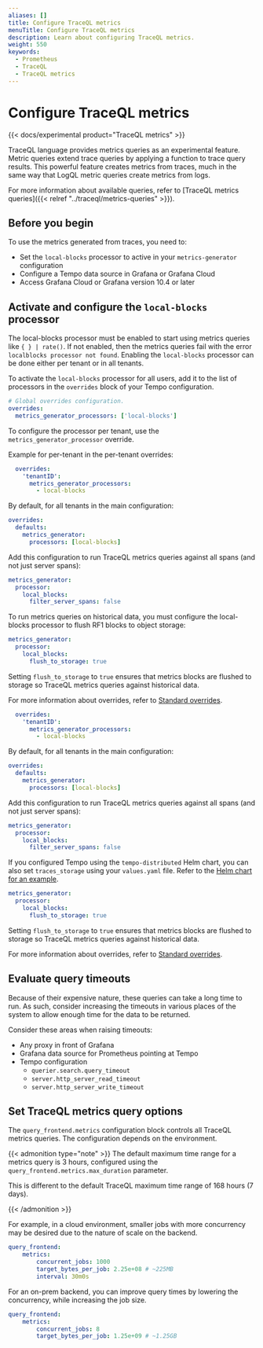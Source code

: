 ```yaml
---
aliases: []
title: Configure TraceQL metrics
menuTitle: Configure TraceQL metrics
description: Learn about configuring TraceQL metrics.
weight: 550
keywords:
  - Prometheus
  - TraceQL
  - TraceQL metrics
---
```


# Configure TraceQL metrics

{{< docs/experimental product="TraceQL metrics" >}}

TraceQL language provides metrics queries as an experimental feature.
Metric queries extend trace queries by applying a function to trace query results.
This powerful feature creates metrics from traces, much in the same way that LogQL metric queries create metrics from logs.

For more information about available queries, refer to [TraceQL metrics queries]({{< relref "../traceql/metrics-queries" >}}).

## Before you begin

To use the metrics generated from traces, you need to:

* Set the `local-blocks` processor to active in your `metrics-generator` configuration
* Configure a Tempo data source in Grafana or Grafana Cloud
* Access Grafana Cloud or Grafana version 10.4 or later

## Activate and configure the `local-blocks` processor

The local-blocks processor must be enabled to start using metrics queries like `{ } | rate()`.
If not enabled, then the metrics queries fail with the error `localblocks processor not found`.
Enabling the `local-blocks` processor can be done either per tenant or in all tenants.

To activate the `local-blocks` processor for all users, add it to the list of processors in the `overrides` block of your Tempo configuration.

```yaml
# Global overrides configuration.
overrides:
  metrics_generator_processors: ['local-blocks']
```

To configure the processor per tenant, use the `metrics_generator_processor` override.

Example for per-tenant in the per-tenant overrides:

  ```yaml
    overrides:
      'tenantID':
        metrics_generator_processors:
          - local-blocks
  ```

By default, for all tenants in the main configuration:

  ```yaml
  overrides:
    defaults:
      metrics_generator:
        processors: [local-blocks]
  ```

Add this configuration to run TraceQL metrics queries against all spans (and not just server spans):

```yaml
metrics_generator:
  processor:
    local_blocks:
      filter_server_spans: false
```

To run metrics queries on historical data, you must configure the local-blocks processor to flush RF1 blocks to object storage:

```yaml
metrics_generator:
  processor:
    local_blocks:
      flush_to_storage: true
```

Setting `flush_to_storage` to `true` ensures that metrics blocks are flushed to storage so TraceQL metrics queries against historical data.

For more information about overrides, refer to [Standard overrides](https://grafana.com/docs/tempo/<TEMPO_VERSION>/configuration/#standard-overrides).

  ```yaml
    overrides:
      'tenantID':
        metrics_generator_processors:
          - local-blocks
  ```

By default, for all tenants in the main configuration:

  ```yaml
  overrides:
    defaults:
      metrics_generator:
        processors: [local-blocks]
  ```

Add this configuration to run TraceQL metrics queries against all spans (and not just server spans):

```yaml
metrics_generator:
  processor:
    local_blocks:
      filter_server_spans: false
```

If you configured Tempo using the `tempo-distributed` Helm chart, you can also set `traces_storage` using your `values.yaml` file.
Refer to the [Helm chart for an example](https://github.com/grafana/helm-charts/blob/559ecf4a9c9eefac4521454e7a8066778e4eeff7/charts/tempo-distributed/values.yaml#L362).

```yaml
metrics_generator:
  processor:
    local_blocks:
      flush_to_storage: true
```

Setting `flush_to_storage` to `true` ensures that metrics blocks are flushed to storage so TraceQL metrics queries against historical data.

For more information about overrides, refer to [Standard overrides](https://grafana.com/docs/tempo/<TEMPO_VERSION>/configuration/#standard-overrides).


## Evaluate query timeouts

Because of their expensive nature, these queries can take a long time to run.
As such, consider increasing the timeouts in various places of
the system to allow enough time for the data to be returned.

Consider these areas when raising timeouts:

- Any proxy in front of Grafana
- Grafana data source for Prometheus pointing at Tempo
- Tempo configuration
  - `querier.search.query_timeout`
  - `server.http_server_read_timeout`
  - `server.http_server_write_timeout`

## Set TraceQL metrics query options

The `query_frontend.metrics` configuration block controls all TraceQL metrics queries.
The configuration depends on the environment.

{{< admonition type="note" >}}
The default maximum time range for a metrics query is 3 hours, configured using the `query_frontend.metrics.max_duration` parameter.

This is different to the default TraceQL maximum time range of 168 hours (7 days).

{{< /admonition >}}

For example, in a cloud environment, smaller jobs with more concurrency may be
desired due to the nature of scale on the backend.

```yaml
query_frontend:
    metrics:
        concurrent_jobs: 1000
        target_bytes_per_job: 2.25e+08 # ~225MB
        interval: 30m0s
```

For an on-prem backend, you can improve query times by lowering the concurrency,
while increasing the job size.

```yaml
query_frontend:
    metrics:
        concurrent_jobs: 8
        target_bytes_per_job: 1.25e+09 # ~1.25GB
```
